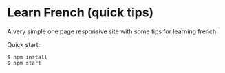 # Learn French (quick tips)

A very simple one page responsive site with some tips for learning french.

Quick start:

```
$ npm install
$ npm start
```
